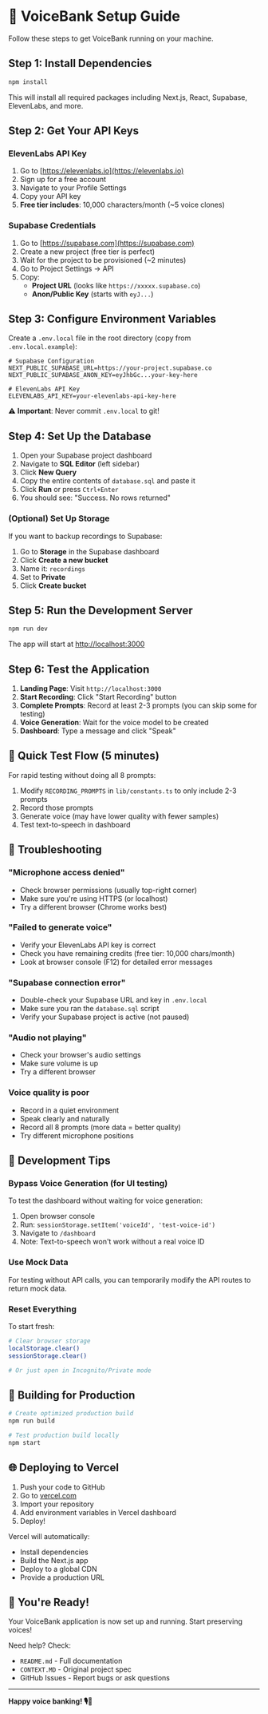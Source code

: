 # 🚀 VoiceBank Setup Guide

Follow these steps to get VoiceBank running on your machine.

## Step 1: Install Dependencies

```bash
npm install
```

This will install all required packages including Next.js, React, Supabase, ElevenLabs, and more.

## Step 2: Get Your API Keys

### ElevenLabs API Key

1. Go to [https://elevenlabs.io](https://elevenlabs.io)
2. Sign up for a free account
3. Navigate to your Profile Settings
4. Copy your API key
5. **Free tier includes**: 10,000 characters/month (~5 voice clones)

### Supabase Credentials

1. Go to [https://supabase.com](https://supabase.com)
2. Create a new project (free tier is perfect)
3. Wait for the project to be provisioned (~2 minutes)
4. Go to Project Settings → API
5. Copy:
   - **Project URL** (looks like `https://xxxxx.supabase.co`)
   - **Anon/Public Key** (starts with `eyJ...`)

## Step 3: Configure Environment Variables

Create a `.env.local` file in the root directory (copy from `.env.local.example`):

```env
# Supabase Configuration
NEXT_PUBLIC_SUPABASE_URL=https://your-project.supabase.co
NEXT_PUBLIC_SUPABASE_ANON_KEY=eyJhbGc...your-key-here

# ElevenLabs API Key
ELEVENLABS_API_KEY=your-elevenlabs-api-key-here
```

⚠️ **Important**: Never commit `.env.local` to git!

## Step 4: Set Up the Database

1. Open your Supabase project dashboard
2. Navigate to **SQL Editor** (left sidebar)
3. Click **New Query**
4. Copy the entire contents of `database.sql` and paste it
5. Click **Run** or press `Ctrl+Enter`
6. You should see: "Success. No rows returned"

### (Optional) Set Up Storage

If you want to backup recordings to Supabase:

1. Go to **Storage** in the Supabase dashboard
2. Click **Create a new bucket**
3. Name it: `recordings`
4. Set to **Private**
5. Click **Create bucket**

## Step 5: Run the Development Server

```bash
npm run dev
```

The app will start at [http://localhost:3000](http://localhost:3000)

## Step 6: Test the Application

1. **Landing Page**: Visit `http://localhost:3000`
2. **Start Recording**: Click "Start Recording" button
3. **Complete Prompts**: Record at least 2-3 prompts (you can skip some for testing)
4. **Voice Generation**: Wait for the voice model to be created
5. **Dashboard**: Type a message and click "Speak"

## 🎯 Quick Test Flow (5 minutes)

For rapid testing without doing all 8 prompts:

1. Modify `RECORDING_PROMPTS` in `lib/constants.ts` to only include 2-3 prompts
2. Record those prompts
3. Generate voice (may have lower quality with fewer samples)
4. Test text-to-speech in dashboard

## 🐛 Troubleshooting

### "Microphone access denied"
- Check browser permissions (usually top-right corner)
- Make sure you're using HTTPS (or localhost)
- Try a different browser (Chrome works best)

### "Failed to generate voice"
- Verify your ElevenLabs API key is correct
- Check you have remaining credits (free tier: 10,000 chars/month)
- Look at browser console (F12) for detailed error messages

### "Supabase connection error"
- Double-check your Supabase URL and key in `.env.local`
- Make sure you ran the `database.sql` script
- Verify your Supabase project is active (not paused)

### "Audio not playing"
- Check your browser's audio settings
- Make sure volume is up
- Try a different browser

### Voice quality is poor
- Record in a quiet environment
- Speak clearly and naturally
- Record all 8 prompts (more data = better quality)
- Try different microphone positions

## 📝 Development Tips

### Bypass Voice Generation (for UI testing)
To test the dashboard without waiting for voice generation:

1. Open browser console
2. Run: `sessionStorage.setItem('voiceId', 'test-voice-id')`
3. Navigate to `/dashboard`
4. Note: Text-to-speech won't work without a real voice ID

### Use Mock Data
For testing without API calls, you can temporarily modify the API routes to return mock data.

### Reset Everything
To start fresh:

```bash
# Clear browser storage
localStorage.clear()
sessionStorage.clear()

# Or just open in Incognito/Private mode
```

## 🚀 Building for Production

```bash
# Create optimized production build
npm run build

# Test production build locally
npm start
```

## 🌐 Deploying to Vercel

1. Push your code to GitHub
2. Go to [vercel.com](https://vercel.com)
3. Import your repository
4. Add environment variables in Vercel dashboard
5. Deploy!

Vercel will automatically:
- Install dependencies
- Build the Next.js app
- Deploy to a global CDN
- Provide a production URL

## 🎉 You're Ready!

Your VoiceBank application is now set up and running. Start preserving voices!

Need help? Check:
- `README.md` - Full documentation
- `CONTEXT.MD` - Original project spec
- GitHub Issues - Report bugs or ask questions

---

**Happy voice banking! 🎙️💙**

